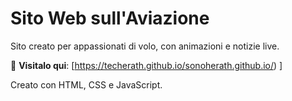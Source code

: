 # Sito Web sull'Aviazione  

Sito creato per appassionati di volo, con animazioni e notizie live.  

🔗 **Visitalo qui**: [https://techerath.github.io/sonoherath.github.io/)  ]

Creato con HTML, CSS e JavaScript.  
